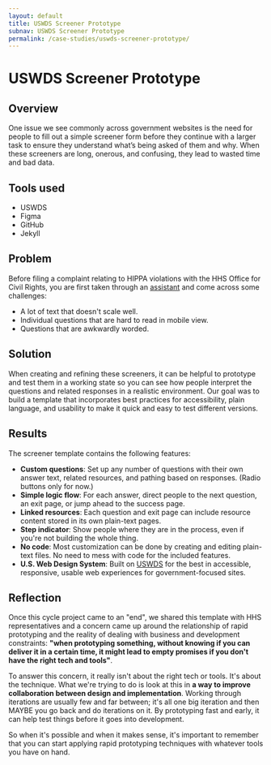 ```yaml
---
layout: default
title: USWDS Screener Prototype
subnav: USWDS Screener Prototype
permalink: /case-studies/uswds-screener-prototype/
---
```


# USWDS Screener Prototype

## Overview

One issue we see commonly across government websites is the need for people to fill out a simple screener form before they continue with a larger task to ensure they understand what’s being asked of them and why. When these screeners are long, onerous, and confusing, they lead to wasted time and bad data.

## Tools used

- USWDS
- Figma
- GitHub
- Jekyll

## Problem

Before filing a complaint relating to HIPPA violations with the HHS Office for Civil Rights, you are first taken through an [assistant](https://ocrportal.hhs.gov/ocr/smartscreen/main.jsf) and come across some challenges:

- A lot of text that doesn't scale well.
- Individual questions that are hard to read in mobile view.
- Questions that are awkwardly worded.

## Solution

When creating and refining these screeners, it can be helpful to prototype and test them in a working state so you can see how people interpret the questions and related responses in a realistic environment. Our goal was to build a template that incorporates best practices for accessibility, plain language, and usability to make it quick and easy to test different versions.

## Results

The screener template contains the following features:

- **Custom questions**: Set up any number of questions with their own answer text, related resources, and pathing based on responses. (Radio buttons only for now.)
- **Simple logic flow**: For each answer, direct people to the next question, an exit page, or jump ahead to the success page.
- **Linked resources**: Each question and exit page can include resource content stored in its own plain-text pages.
- **Step indicator**: Show people where they are in the process, even if you're not building the whole thing.
- **No code**: Most customization can be done by creating and editing plain-text files. No need to mess with code for the included features.
- **U.S. Web Design System**: Built on [USWDS](https://designsystem.digital.gov/) for the best in accessible, responsive, usable web experiences for government-focused sites.

## Reflection

Once this cycle project came to an "end", we shared this template with HHS representatives and a concern came up around the relationship of rapid prototyping and the reality of dealing with business and development constraints: **"when prototyping something, without knowing if you can deliver it in a certain time, it might lead to empty promises if you don't have the right tech and tools"**.

To answer this concern, it really isn't about the right tech or tools. It's about the technique. What we're trying to do is look at this in **a way to improve collaboration between design and implementation**. Working through iterations are usually few and far between; it's all one big iteration and then MAYBE you go back and do iterations on it. By prototyping fast and early, it can help test things before it goes into development. 

So when it's possible and when it makes sense, it's important to remember that you can start applying rapid prototyping techniques with whatever tools you have on hand.